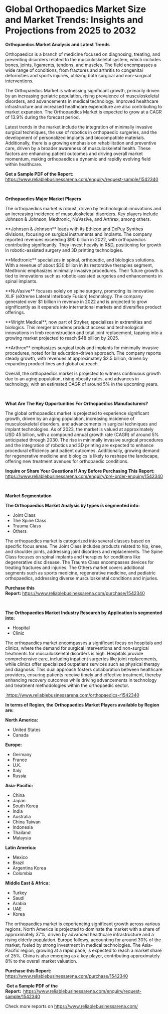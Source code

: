 <p><h1>Global Orthopaedics Market Size and Market Trends: Insights and Projections from 2025 to 2032</h1></p><p><strong>Orthopaedics Market Analysis and Latest Trends</strong></p>
<p><p>Orthopaedics is a branch of medicine focused on diagnosing, treating, and preventing disorders related to the musculoskeletal system, which includes bones, joints, ligaments, tendons, and muscles. The field encompasses a wide range of conditions, from fractures and arthritis to congenital deformities and sports injuries, utilizing both surgical and non-surgical interventions.</p><p>The Orthopaedics Market is witnessing significant growth, primarily driven by an increasing geriatric population, rising prevalence of musculoskeletal disorders, and advancements in medical technology. Improved healthcare infrastructure and increased healthcare expenditure are also contributing to market expansion. The Orthopaedics Market is expected to grow at a CAGR of 13.9% during the forecast period. </p><p>Latest trends in the market include the integration of minimally invasive surgical techniques, the use of robotics in orthopaedic surgeries, and the development of personalized implants and biocompatible materials. Additionally, there is a growing emphasis on rehabilitation and preventive care, driven by a broader awareness of musculoskeletal health. These factors are enhancing patient outcomes and driving overall market momentum, making orthopaedics a dynamic and rapidly evolving field within healthcare.</p></p>
<p><strong>Get a Sample PDF of the Report:&nbsp;</strong> <a href="https://www.reliablebusinessarena.com/enquiry/request-sample/1542340?utm_campaign=2137&utm_medium=2&utm_source=Github&utm_content=ia&utm_term=03032025&utm_id=orthopaedics">https://www.reliablebusinessarena.com/enquiry/request-sample/1542340</a></p>
<p>&nbsp;</p>
<p><strong>Orthopaedics Major Market Players</strong></p>
<p><p>The orthopaedics market is robust, driven by technological innovations and an increasing incidence of musculoskeletal disorders. Key players include Johnson & Johnson, Medtronic, NuVasive, and Arthrex, among others.</p><p>**Johnson & Johnson** leads with its Ethicon and DePuy Synthes divisions, focusing on surgical instruments and implants. The company reported revenues exceeding $90 billion in 2022, with orthopaedics contributing significantly. They invest heavily in R&D, positioning for growth in robotic-assisted surgery and 3D printing technologies.</p><p>**Medtronic** specializes in spinal, orthopedic, and biologics solutions. With a revenue of about $30 billion in its restorative therapies segment, Medtronic emphasizes minimally invasive procedures. Their future growth is tied to innovations such as robotic-assisted surgeries and enhancements in spinal implants.</p><p>**NuVasive** focuses solely on spine surgery, promoting its innovative XLIF (eXtreme Lateral Interbody Fusion) technology. The company generated over $1 billion in revenue in 2022 and is projected to grow significantly as it expands into international markets and diversifies product offerings.</p><p>**Wright Medical**, now part of Stryker, specializes in extremities and biologics. This merger broadens product access and technological innovations in limb reconstruction and total joint replacement, tapping into a growing market projected to reach $48 billion by 2025.</p><p>**Arthrex** emphasizes surgical tools and implants for minimally invasive procedures, noted for its education-driven approach. The company reports steady growth, with revenues at approximately $2.5 billion, driven by expanding product lines and global outreach.</p><p>Overall, the orthopaedics market is projected to witness continuous growth due to an aging population, rising obesity rates, and advances in technology, with an estimated CAGR of around 5% in the upcoming years.</p></p>
<p>&nbsp;</p>
<p><strong>What Are The Key Opportunities For Orthopaedics Manufacturers?</strong></p>
<p><p>The global orthopaedics market is projected to experience significant growth, driven by an aging population, increasing incidence of musculoskeletal disorders, and advancements in surgical techniques and implant technologies. As of 2023, the market is valued at approximately USD 45 billion, with a compound annual growth rate (CAGR) of around 5% anticipated through 2030. The rise in minimally invasive surgical procedures and the integration of robotics and 3D printing are expected to enhance procedural efficiency and patient outcomes. Additionally, growing demand for regenerative medicine and biologics is likely to reshape the landscape, offering new treatment avenues for orthopaedic conditions.</p></p>
<p><strong>Inquire or Share Your Questions If Any Before Purchasing This Report:</strong> <a href="https://www.reliablebusinessarena.com/enquiry/pre-order-enquiry/1542340?utm_campaign=2137&utm_medium=2&utm_source=Github&utm_content=ia&utm_term=03032025&utm_id=orthopaedics">https://www.reliablebusinessarena.com/enquiry/pre-order-enquiry/1542340</a></p>
<p>&nbsp;</p>
<p><strong>Market Segmentation</strong></p>
<p><strong>The Orthopaedics Market Analysis by types is segmented into:</strong></p>
<p><ul><li>Joint Class</li><li>The Spine Class</li><li>Trauma Class</li><li>Others</li></ul></p>
<p><p>The orthopaedics market is categorized into several classes based on specific focus areas. The Joint Class includes products related to hip, knee, and shoulder joints, addressing joint disorders and replacements. The Spine Class focuses on spinal implants and therapies for conditions like degenerative disc disease. The Trauma Class encompasses devices for treating fractures and injuries. The Others market covers additional segments such as sports medicine, regenerative medicine, and pediatric orthopaedics, addressing diverse musculoskeletal conditions and injuries.</p></p>
<p><strong>Purchase this Report:&nbsp;</strong><a href="https://www.reliablebusinessarena.com/purchase/1542340?utm_campaign=2137&utm_medium=2&utm_source=Github&utm_content=ia&utm_term=03032025&utm_id=orthopaedics">https://www.reliablebusinessarena.com/purchase/1542340</a></p>
<p>&nbsp;</p>
<p><strong>The Orthopaedics Market Industry Research by Application is segmented into:</strong></p>
<p><ul><li>Hospital</li><li>Clinic</li></ul></p>
<p><p>The orthopaedics market encompasses a significant focus on hospitals and clinics, where the demand for surgical interventions and non-surgical treatments for musculoskeletal disorders is high. Hospitals provide comprehensive care, including inpatient surgeries like joint replacements, while clinics offer specialized outpatient services such as physical therapy and diagnosis. This dual approach fosters collaboration between healthcare providers, ensuring patients receive timely and effective treatment, thereby enhancing recovery outcomes while driving advancements in technology and treatment methodologies within the orthopaedic sector.</p></p>
<p><a href="https://www.reliablebusinessarena.com/orthopaedics-r1542340?utm_campaign=2137&utm_medium=2&utm_source=Github&utm_content=ia&utm_term=03032025&utm_id=orthopaedics">&nbsp;https://www.reliablebusinessarena.com/orthopaedics-r1542340</a></p>
<p><strong>In terms of Region, the Orthopaedics Market Players available by Region are:</strong></p>
<p>
    <p> <strong> North America: </strong>
        <ul>
            <li>United States</li>
            <li>Canada</li>
        </ul>
        </p> 
    <p> <strong> Europe: </strong>
        <ul>
            <li>Germany</li>
            <li>France</li>
            <li>U.K.</li>
            <li>Italy</li>
            <li>Russia</li>
        </ul>
        </p> 
    <p> <strong> Asia-Pacific: </strong>
        <ul>
            <li>China</li>
            <li>Japan</li>
            <li>South Korea</li>
            <li>India</li>
            <li>Australia</li>
            <li>China Taiwan</li>
            <li>Indonesia</li>
            <li>Thailand</li>
            <li>Malaysia</li>
        </ul>
        </p> 
    <p> <strong> Latin America: </strong>
        <ul>
            <li>Mexico</li>
            <li>Brazil</li>
            <li>Argentina Korea</li>
            <li>Colombia</li>
        </ul>
        </p> 
    <p> <strong> Middle East & Africa: </strong>
        <ul>
            <li>Turkey</li>
            <li>Saudi</li>
            <li>Arabia</li>
            <li>UAE</li>
            <li>Korea</li>
        </ul>
    </p>
    </p>
<p><p>The orthopaedics market is experiencing significant growth across various regions. North America is projected to dominate the market with a share of approximately 37%, driven by advanced healthcare infrastructure and a rising elderly population. Europe follows, accounting for around 30% of the market, fueled by strong investment in medical technologies. The Asia-Pacific region, growing at a rapid pace, is expected to reach a market share of 25%. China is also emerging as a key player, contributing approximately 8% to the overall market valuation.</p></p>
<p><strong>Purchase this Report: </strong><a href="https://www.reliablebusinessarena.com/purchase/1542340?utm_campaign=2137&utm_medium=2&utm_source=Github&utm_content=ia&utm_term=03032025&utm_id=orthopaedics">https://www.reliablebusinessarena.com/purchase/1542340</a></p>
<p>&nbsp;<strong>Get a Sample PDF of the Report:&nbsp;&nbsp;</strong><a href="https://www.reliablebusinessarena.com/enquiry/request-sample/1542340?utm_campaign=2137&utm_medium=2&utm_source=Github&utm_content=ia&utm_term=03032025&utm_id=orthopaedics">https://www.reliablebusinessarena.com/enquiry/request-sample/1542340</a></p>
<p><strong></strong></p>
<p>Check more reports on <a href="https://www.reliablebusinessarena.com/?utm_campaign=2137&utm_medium=2&utm_source=Github&utm_content=ia&utm_term=03032025&utm_id=orthopaedics">https://www.reliablebusinessarena.com/</a></p>